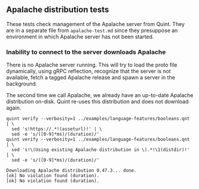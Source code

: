## Apalache distribution tests

<!-- !test program
bash -
-->

These tests check management of the Apalache server from Quint.
They are in a separate file from `apalache-test.md` since they presuppose an
environment in which Apalache server has not been started.

### Inability to connect to the server downloads Apalache

There is no Apalache server running. This will try to load the proto file
dynamically, using gRPC reflection, recognize that the server is not available,
fetch a tagged Apalache release and spawn a server in the background.

The second time we call Apalache, we already have an up-to-date Apalache
distribution on-disk. Quint re-uses this distribution and does not download
again.


<!-- !test in server not running -->
```
quint verify --verbosity=1 ../examples/language-features/booleans.qnt | \
  sed 's!https://.*!(asseturl)!' | \
  sed -e 's/([0-9]*ms)/(duration)/'
quint verify --verbosity=1 ../examples/language-features/booleans.qnt | \
  sed 's!\(Using existing Apalache distribution in \).*!\1(distdir)!' | \
  sed -e 's/([0-9]*ms)/(duration)/'
```

<!-- !test out server not running -->
```
Downloading Apalache distribution 0.47.3... done.
[ok] No violation found (duration).
[ok] No violation found (duration).
```
